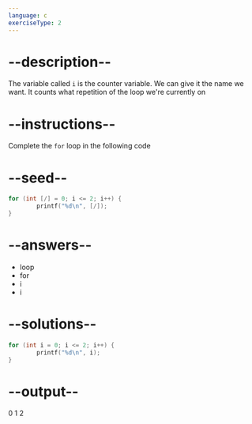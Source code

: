 ```yaml
---
language: c
exerciseType: 2
---
```


# --description--

The variable called `i` is the counter variable.
We can give it the name we want.
It counts what repetition of the loop we're currently on

# --instructions--

Complete the `for` loop in the following code

# --seed--

```c
for (int [/] = 0; i <= 2; i++) {
        printf("%d\n", [/]);
}
```

# --answers--

- loop
- for
- i
- i

# --solutions--

```c
for (int i = 0; i <= 2; i++) {
        printf("%d\n", i);
}
```

# --output--

0
1
2
